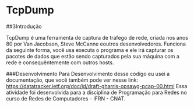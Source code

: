 # TcpDump


##3Introdução

TcpDump é uma ferramenta de captura de trafego de rede, criada nos anos 80 por Van Jacobson, Steve McCanne eoutros desenvolvedores.
Funciona da seguinte forma, você usa executa o programa e ele irá capturar os pacotes de dados que estão sendo capturados pela sua máquina com a rede e consequêntemente com outros hosts.

###Desenvolvimento
Para Desenvolvimento desse código eu usei a documentação, que você também pode ver nesse link: https://datatracker.ietf.org/doc/id/draft-gharris-opsawg-pcap-00.html
Essa atividade foi desenvolvida para a disciplina de Programação para Redes no curso de Redes de Computadores - IFRN - CNAT.
